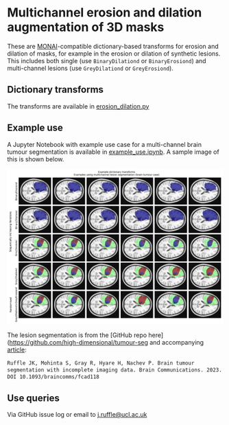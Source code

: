 # Multichannel erosion and dilation augmentation of 3D masks

These are [MONAI](https://monai.io)-compatible dictionary-based transforms for erosion and dilation of masks, for example in the erosion or dilation of synthetic lesions. This includes both single (use ```BinaryDilationd``` or ```BinaryErosiond```) and multi-channel lesions (use ```GreyDilationd``` or ```GreyErosiond```).

## Dictionary transforms
The transforms are available in [erosion_dilation.py](erosion_dilation.py)

## Example use
A Jupyter Notebook with example use case for a multi-channel brain tumour segmentation is available in [example_use.ipynb](example_use.ipynb). A sample image of this is shown below.

![sample_image](sample_data/sample_image.png)

The lesion segmentation is from the [GitHub repo here](https://github.com/high-dimensional/tumour-seg and accompanying [article](https://doi.org/10.1093/braincomms/fcad118):
```
Ruffle JK, Mohinta S, Gray R, Hyare H, Nachev P. Brain tumour segmentation with incomplete imaging data. Brain Communications. 2023. DOI 10.1093/braincomms/fcad118
```

## Use queries
Via GitHub issue log or email to j.ruffle@ucl.ac.uk
